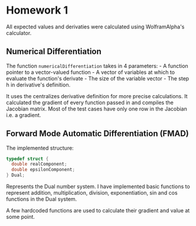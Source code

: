 # Homework 1

All expected values and derivaties were calculated using WolframAlpha's calculator.

## Numerical Differentiation

The function `numericalDifferentiation` takes in 4 parameters:
    - A function pointer to a vector-valued function
    - A vector of variables at which to evaluate the function's derivate
    - The size of the variable vector
    - The step h in derivative's definition.

It uses the centralizes derivative definition for more precise calculations. It calculated the gradient of every function passed in and compiles the Jacobian matrix. Most of the test cases have only one row in the Jacobian i.e. a gradient.

## Forward Mode Automatic Differentiation (FMAD)

The implemented structure:

```c
typedef struct {
  double realComponent;
  double epsilonComponent;
} Dual;
```

Represents the Dual number system. I have implemented basic functions to represent addition, multiplication, division, exponentiation, sin and cos functions in the Dual system.

A few hardcoded functions are used to calculate their gradient and value at some point.
